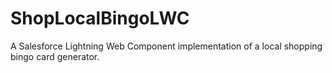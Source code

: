 # ShopLocalBingoLWC
A Salesforce Lightning Web Component implementation of a local shopping bingo card generator.
